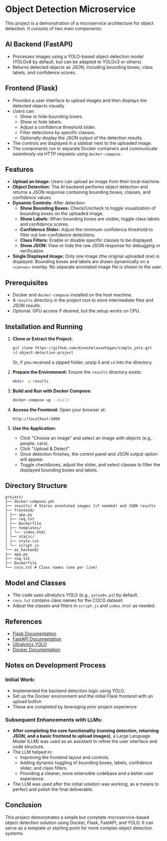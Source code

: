 # Object Detection Microservice

This project is a demonstration of a microservice architecture for object detection. It consists of two main components:

## AI Backend (FastAPI)

*   Processes images using a YOLO-based object detection model (YOLOv8 by default, but can be adapted to YOLOv3 or others).
*   Returns detected objects as JSON, including bounding boxes, class labels, and confidence scores.

## Frontend (Flask)

*   Provides a user interface to upload images and then displays the detected objects visually.
*   Users can:
    *   Show or hide bounding boxes.
    *   Show or hide labels.
    *   Adjust a confidence threshold slider.
    *   Filter detections by specific classes.
    *   Optionally display the JSON output of the detection results.
*   The controls are displayed in a sidebar next to the uploaded image.
*   The components run in separate Docker containers and communicate seamlessly via HTTP requests using `docker-compose`.

## Features

*   **Upload an Image:** Users can upload an image from their local machine.
*   **Object Detection:** The AI backend performs object detection and returns a JSON response containing bounding boxes, classes, and confidence values.
*   **Dynamic Controls:** After detection:
    *   **Show Bounding Boxes:** Check/Uncheck to toggle visualization of bounding boxes on the uploaded image.
    *   **Show Labels:** When bounding boxes are visible, toggle class labels and confidence scores.
    *   **Confidence Slider:** Adjust the minimum confidence threshold to filter out low-confidence detections.
    *   **Class Filters:** Enable or disable specific classes to be displayed.
    *   **Show JSON:** View or hide the raw JSON response for debugging or verification.
*   **Single Displayed Image:** Only one image (the original uploaded one) is displayed. Bounding boxes and labels are drawn dynamically on a `<canvas>` overlay. No separate annotated image file is shown to the user.

## Prerequisites

*   Docker and `docker-compose` installed on the host machine.
*   A `results` directory in the project root to store intermediate files and JSON results.
*   Optional: GPU access if desired, but the setup works on CPU.

## Installation and Running

1.  **Clone or Extract the Project:**

    ```bash
    git clone https://github.com/dineshelavazhagan/simple_yolo.git
    cd object-detection-project
    ```

    Or, if you received a zipped folder, unzip it and `cd` into the directory.
2.  **Prepare the Environment:** Ensure the `results` directory exists:

    ```bash
    mkdir -p results
    ```
3.  **Build and Run with Docker Compose:**

    ```bash
    docker-compose up --build
    ```
4.  **Access the Frontend:** Open your browser at:

    ```
    http://localhost:5000
    ```
5.  **Use the Application:**
    *   Click "Choose an image" and select an image with objects (e.g., people, cars).
    *   Click "Upload & Detect".
    *   Once detection finishes, the control panel and JSON output option will appear.
    *   Toggle checkboxes, adjust the slider, and select classes to filter the displayed bounding boxes and labels.

## Directory Structure
```
project/
├── docker-compose.yml
├── results/ # Stores annotated images (if needed) and JSON results
├── frontend/
│ ├── app.py
│ ├── req.txt
│ ├── Dockerfile
│ ├── templates/
│ │ └── index.html
│ └── static/
│ ├── style.css
│ └── script.js
└── ai_backend/
├── app.py
├── req.txt
├── Dockerfile
└── coco.txt # Class names (one per line)
```



## Model and Classes

*   The code uses ultralytics YOLO (e.g., `yolov8n.pt`) by default.
*   `coco.txt` contains class names for the COCO dataset.
*   Adjust the classes and filters in `script.js` and `index.html` as needed.

## References

*   [Flask Documentation](https://flask.palletsprojects.com/en/2.3.x/)
*   [FastAPI Documentation](https://fastapi.tiangolo.com/)
*   [Ultralytics YOLO](https://github.com/ultralytics/ultralytics)
*   [Docker Documentation](https://docs.docker.com/)

## Notes on Development Process

### Initial Work:

*   Implemented the backend detection logic using YOLO.
*   Set up the Docker environment and the initial Flask frontend with an upload button
*   These are completed by leveraging prior project experience

### Subsequent Enhancements with LLMs:

*   **After completing the core functionality (running detection, returning JSON, and a basic frontend to upload images)**, a Large Language Model (LLM) was used as an assistant to refine the user interface and code structure.
*   The LLM helped in:
    *   Improving the frontend layout and controls.
    *   Adding dynamic toggling of bounding boxes, labels, confidence slider, and class filters.
    *   Providing a cleaner, more extensible codebase and a better user experience.
*   The LLM was used after the initial solution was working, as a means to perfect and polish the final deliverable.

## Conclusion

This project demonstrates a simple but complete microservice-based object detection solution using Docker, Flask, FastAPI, and YOLO. It can serve as a template or starting point for more complex object detection systems.
